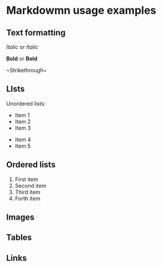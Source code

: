 # Markdowmn usage examples

## Text formatting

*Italic*
or
_Italic_

**Bold**
or
__Bold__

~Strikethrough~

## LIsts

Unordered lists:

* Item 1
* Item 2
* Item 3
+ Item 4
+ Item 5

## Ordered lists

1. First item
2. Second item
3. Third item
1. Forth item

## Images

## Tables

## Links